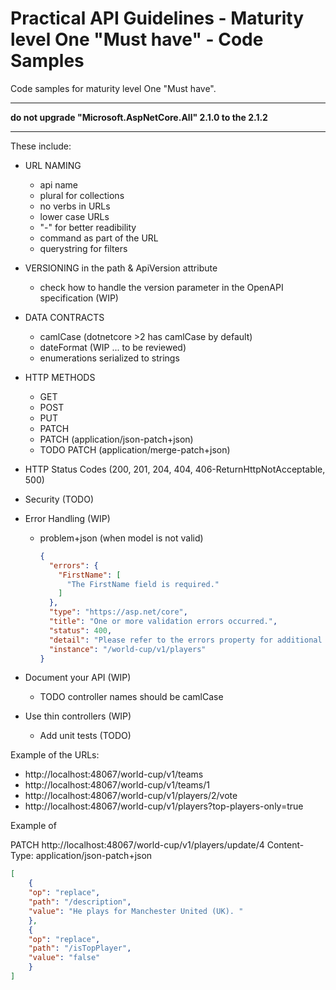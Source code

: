 # Practical API Guidelines - Maturity level One "Must have" - Code Samples
Code samples for maturity level One "Must have".

****************************************************************
**do not upgrade "Microsoft.AspNetCore.All" 2.1.0 to the 2.1.2**
****************************************************************

These include:
- URL NAMING
	+ api name 
	+ plural for collections
	+ no verbs in URLs
	+ lower case URLs
	+ "-" for better readibility
	+ command as part of the URL 
	+ querystring for filters

- VERSIONING in the path & ApiVersion attribute
	+ check how to handle the version parameter in the OpenAPI specification (WIP)

- DATA CONTRACTS
	+ camlCase (dotnetcore >2 has camlCase by default)
	+ dateFormat (WIP ... to be reviewed)
	+ enumerations serialized to strings

- HTTP METHODS
	+ GET
	+ POST
	+ PUT
	+ PATCH
	+ PATCH (application/json-patch+json)
	- TODO PATCH (application/merge-patch+json)

- HTTP Status Codes (200, 201, 204, 404, 406-ReturnHttpNotAcceptable, 500)

- Security (TODO)

- Error Handling (WIP)
	+ problem+json (when model is not valid)
		```json
		{
		  "errors": {
			"FirstName": [
			  "The FirstName field is required."
			]
		  },
		  "type": "https://asp.net/core",
		  "title": "One or more validation errors occurred.",
		  "status": 400,
		  "detail": "Please refer to the errors property for additional details.",
		  "instance": "/world-cup/v1/players"
		}
		```

- Document your API (WIP)
	+ TODO controller names should be camlCase

- Use thin controllers (WIP)
	+ Add unit tests (TODO)


Example of the URLs:
- http://localhost:48067/world-cup/v1/teams
- http://localhost:48067/world-cup/v1/teams/1
- http://localhost:48067/world-cup/v1/players/2/vote
- http://localhost:48067/world-cup/v1/players?top-players-only=true


Example of

PATCH http://localhost:48067/world-cup/v1/players/update/4
Content-Type: application/json-patch+json
```json
[
	{ 
	"op": "replace", 
	"path": "/description", 
	"value": "He plays for Manchester United (UK). " 
	},
	{ 
	"op": "replace", 
	"path": "/isTopPlayer", 
	"value": "false" 
	}	
]
```
